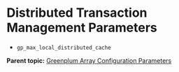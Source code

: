 # Distributed Transaction Management Parameters 

-   `gp_max_local_distributed_cache`

**Parent topic:** [Greenplum Array Configuration Parameters](../topics/g-greenplum-array-configuration-parameters.html)

